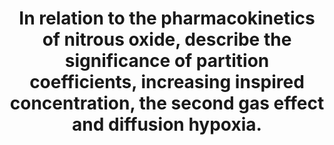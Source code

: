 ---
title: "In relation to the pharmacokinetics of nitrous oxide, describe the significance of partition coefficients, increasing inspired concentration, the second gas effect and diffusion hypoxia."
entityType: SAQ
exam: PEX
college: ANZCA
year: 2012
sitting: A
question: 02
passRate: 68
EC_expectedDomains:
- "This question asked candidates to address four fundamental concepts in the pharmacokinetics of nitrous oxide. Candidates should allocate appropriate time for each of these issues."
- "Partition coefficient: Most candidates were able to point out that blood/gas partition coefficient of nitrous oxide is low (exact value is not required), but few have clearly elaborated on the significance of this value (such as rapid equilibration)."
- "Increasing inspired concentration: Candidates should note that “concentrating effect” is not the only phenomenon that occurs with increasing inspired concentration of nitrous oxide, the other effects such as increased inspiratory ventilation and offsetting of low uptake should also be mentioned."
- "Diffusion hypoxia: Most candidates were able to explain the concept of diffusion hypoxia as the dilution of alveolar oxygen by nitrous oxide after cessation of delivery. A better answer should also include potential hypoventilation as alveolar carbon dioxide is also diluted."
EC_extraCredit: []
EC_errorsCommon:
- "Common errors and omissions included:"
- "Second gas effect: It is somewhat surprising that a substantial proportion of candidates have mistaken the concept of second gas effect as the additive (or synergistic) effect of combining inhalational agents."
---